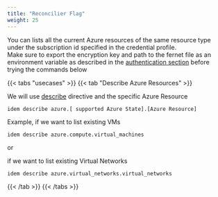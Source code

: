 ```yaml
---
title: "Reconcilier Flag"
weight: 25
---
```

You can lists all the current Azure resources of the same resource type under the subscription id specified in the credential profile.<br>
Make sure to export the encryption key and path to the fernet file as an environment variable as described in the [authentication section](/Getting-Started/Authenticate/) before trying the commands below

{{< tabs "usecases" >}}
{{< tab "Describe Azure Resources" >}}

We will use [describe](/Getting-Started/Basic-Commands/) directive and the specific Azure Resource 

```shell
idem describe azure.[ supported Azure State].[Azure Resource] 
```

Example, if we want to list existing VMs

```shell
idem describe azure.compute.virtual_machines
```

or

if we want to list existing Virtual Networks

```shell
idem describe azure.virtual_networks.virtual_networks
```

{{< /tab >}}
 {{< /tabs >}}
